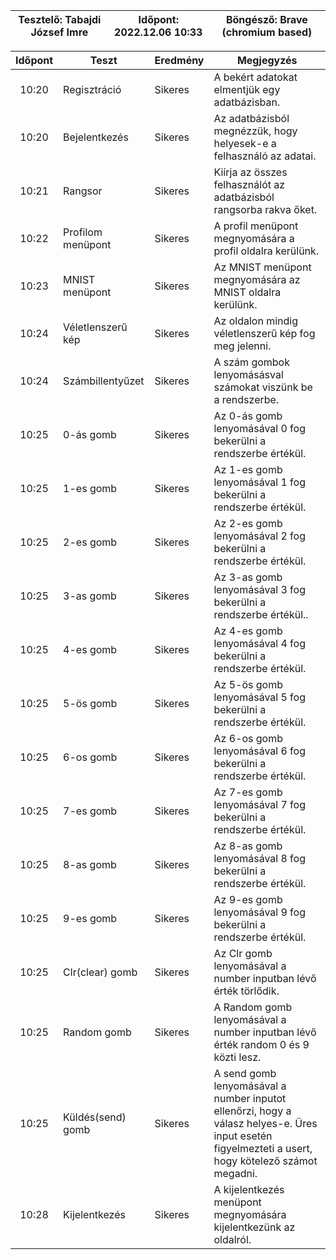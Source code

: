 | Tesztelő: Tabajdi József Imre | Időpont: 2022.12.06 10:33 | Böngésző: Brave (chromium based) |
|--------------------------|---------------------------|-------------------------|

| Időpont | Teszt                | Eredmény | Megjegyzés                                                           |
|:-------:|----------------------|----------|----------------------------------------------------------------------|
| 10:20   | Regisztráció         | Sikeres  | A bekért adatokat elmentjük egy adatbázisban.             		   |
| 10:20   | Bejelentkezés        | Sikeres  | Az adatbázisból megnézzük, hogy helyesek-e a felhasználó az adatai.  |
| 10:21   | Rangsor              | Sikeres  | Kiírja az összes felhasználót az adatbázisból rangsorba rakva őket.  |
| 10:22   | Profilom menüpont    | Sikeres  | A profil menüpont megnyomására a profil oldalra kerülünk.            |
| 10:23   | MNIST menüpont       | Sikeres  | Az MNIST menüpont megnyomására az MNIST oldalra kerülünk.            |
| 10:24   | Véletlenszerű kép    | Sikeres  | Az oldalon mindig véletlenszerű kép fog meg jelenni.                 |
| 10:24   | Számbillentyűzet     | Sikeres  | A szám gombok lenyomásásval számokat viszünk be a rendszerbe.        |
| 10:25   | 0-ás gomb            | Sikeres  | Az 0-ás gomb lenyomásával 0 fog bekerülni a rendszerbe értékül.      |
| 10:25   | 1-es gomb            | Sikeres  | Az 1-es gomb lenyomásával 1 fog bekerülni a rendszerbe értékül.      |
| 10:25   | 2-es gomb            | Sikeres  | Az 2-es gomb lenyomásával 2 fog bekerülni a rendszerbe értékül.      |
| 10:25   | 3-as gomb            | Sikeres  | Az 3-as gomb lenyomásával 3 fog bekerülni a rendszerbe értékül..     |
| 10:25   | 4-es gomb            | Sikeres  | Az 4-es gomb lenyomásával 4 fog bekerülni a rendszerbe értékül.      |
| 10:25   | 5-ös gomb            | Sikeres  | Az 5-ös gomb lenyomásával 5 fog bekerülni a rendszerbe értékül.      |
| 10:25   | 6-os gomb            | Sikeres  | Az 6-os gomb lenyomásával 6 fog bekerülni a rendszerbe értékül.      |
| 10:25   | 7-es gomb            | Sikeres  | Az 7-es gomb lenyomásával 7 fog bekerülni a rendszerbe értékül.      |
| 10:25   | 8-as gomb            | Sikeres  | Az 8-as gomb lenyomásával 8 fog bekerülni a rendszerbe értékül.      |
| 10:25   | 9-es gomb            | Sikeres  | Az 9-es gomb lenyomásával 9 fog bekerülni a rendszerbe értékül.      |
| 10:25   | Clr(clear) gomb      | Sikeres  | Az Clr gomb lenyomásával a number inputban lévő érték törlődik.      |
| 10:25   | Random gomb          | Sikeres  | A Random gomb lenyomásával a number inputban lévő érték random 0 és 9 közti lesz.      |
| 10:25   | Küldés(send) gomb    | Sikeres  | A send gomb lenyomásával a number inputot ellenőrzi, hogy a válasz  helyes-e. Üres input esetén figyelmezteti a usert, hogy kötelező  számot megadni. |                                                     
| 10:28   | Kijelentkezés        | Sikeres  | A kijelentkezés menüpont megnyomására kijelentkezünk az oldalról.    |
